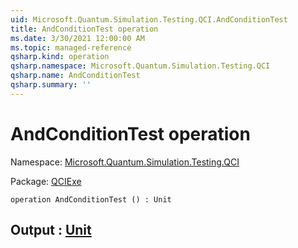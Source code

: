 ```yaml
---
uid: Microsoft.Quantum.Simulation.Testing.QCI.AndConditionTest
title: AndConditionTest operation
ms.date: 3/30/2021 12:00:00 AM
ms.topic: managed-reference
qsharp.kind: operation
qsharp.namespace: Microsoft.Quantum.Simulation.Testing.QCI
qsharp.name: AndConditionTest
qsharp.summary: ''
---
```


# AndConditionTest operation

Namespace: [Microsoft.Quantum.Simulation.Testing.QCI](xref:Microsoft.Quantum.Simulation.Testing.QCI)

Package: [QCIExe](https://nuget.org/packages/QCIExe)




```qsharp
operation AndConditionTest () : Unit
```


## Output : [Unit](xref:microsoft.quantum.lang-ref.unit)

